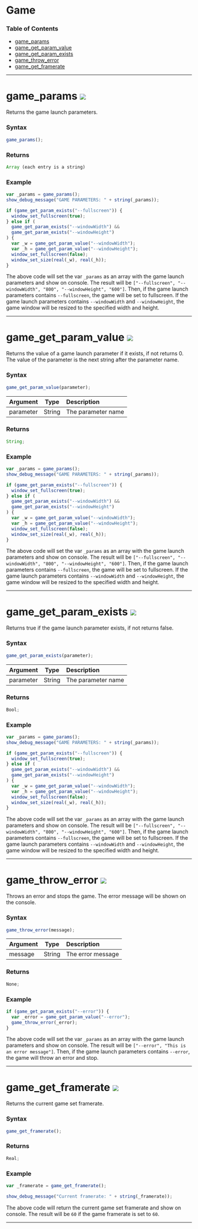 # Game

### Table of Contents

- [game_params](#game_params)
- [game_get_param_value](#game_get_param_value)
- [game_get_param_exists](#game_get_param_exists)
- [game_throw_error](#game_throw_error)
- [game_get_framerate](#game_get_framerate)

---

# game_params ![](https://img.shields.io/badge/v1.2.1-3e5f4a?style=flat)

Returns the game launch parameters.

### Syntax

```js
game_params();
```

### Returns

```js
Array (each entry is a string)
```

### Example

```js
var _params = game_params();
show_debug_message("GAME PARAMETERS: " + string(_params));

if (game_get_param_exists("--fullscreen")) {
  window_set_fullscreen(true);
} else if (
  game_get_param_exists("--windowWidth") &&
  game_get_param_exists("--windowHeight")
) {
  var _w = game_get_param_value("--windowWidth");
  var _h = game_get_param_value("--windowHeight");
  window_set_fullscreen(false);
  window_set_size(real(_w), real(_h));
}
```

The above code will set the var `_params` as an array with the game launch parameters and show on console. The result will be `["--fullscreen", "--windowWidth", "800", "--windowHeight", "600"]`. Then, if the game launch parameters contains `--fullscreen`, the game will be set to fullscreen. If the game launch parameters contains `--windowWidth` and `--windowHeight`, the game window will be resized to the specified width and height.

---

# game_get_param_value ![](https://img.shields.io/badge/v1.2.1-3e5f4a?style=flat)

Returns the value of a game launch parameter if it exists, if not returns 0. The value of the parameter is the next string after the parameter name.

### Syntax

```js
game_get_param_value(parameter);
```

| Argument  |  Type  | Description        |
| :-------- | :----: | :----------------- |
| parameter | String | The parameter name |

### Returns

```js
String;
```

### Example

```js
var _params = game_params();
show_debug_message("GAME PARAMETERS: " + string(_params));

if (game_get_param_exists("--fullscreen")) {
  window_set_fullscreen(true);
} else if (
  game_get_param_exists("--windowWidth") &&
  game_get_param_exists("--windowHeight")
) {
  var _w = game_get_param_value("--windowWidth");
  var _h = game_get_param_value("--windowHeight");
  window_set_fullscreen(false);
  window_set_size(real(_w), real(_h));
}
```

The above code will set the var `_params` as an array with the game launch parameters and show on console. The result will be `["--fullscreen", "--windowWidth", "800", "--windowHeight", "600"]`. Then, if the game launch parameters contains `--fullscreen`, the game will be set to fullscreen. If the game launch parameters contains `--windowWidth` and `--windowHeight`, the game window will be resized to the specified width and height.

---

# game_get_param_exists ![](https://img.shields.io/badge/v1.2.1-3e5f4a?style=flat)

Returns true if the game launch parameter exists, if not returns false.

### Syntax

```js
game_get_param_exists(parameter);
```

| Argument  |  Type  | Description        |
| :-------- | :----: | :----------------- |
| parameter | String | The parameter name |

### Returns

```js
Bool;
```

### Example

```js
var _params = game_params();
show_debug_message("GAME PARAMETERS: " + string(_params));

if (game_get_param_exists("--fullscreen")) {
  window_set_fullscreen(true);
} else if (
  game_get_param_exists("--windowWidth") &&
  game_get_param_exists("--windowHeight")
) {
  var _w = game_get_param_value("--windowWidth");
  var _h = game_get_param_value("--windowHeight");
  window_set_fullscreen(false);
  window_set_size(real(_w), real(_h));
}
```

The above code will set the var `_params` as an array with the game launch parameters and show on console. The result will be `["--fullscreen", "--windowWidth", "800", "--windowHeight", "600"]`. Then, if the game launch parameters contains `--fullscreen`, the game will be set to fullscreen. If the game launch parameters contains `--windowWidth` and `--windowHeight`, the game window will be resized to the specified width and height.

---

# game_throw_error ![](https://img.shields.io/badge/v1.2.1-3e5f4a?style=flat)

Throws an error and stops the game. The error message will be shown on the console.

### Syntax

```js
game_throw_error(message);
```

| Argument |  Type  | Description       |
| :------- | :----: | :---------------- |
| message  | String | The error message |

### Returns

```js
None;
```

### Example

```js
if (game_get_param_exists("--error")) {
  var _error = game_get_param_value("--error");
  game_throw_error(_error);
}
```

The above code will set the var `_params` as an array with the game launch parameters and show on console. The result will be `["--error", "This is an error message"]`. Then, if the game launch parameters contains `--error`, the game will throw an error and stop.

---

# game_get_framerate ![](https://img.shields.io/badge/v1.5.3-5cd3b4?style=flat)

Returns the current game set framerate.

### Syntax

```js
game_get_framerate();
```

### Returns

```js
Real;
```

### Example

```js
var _framerate = game_get_framerate();

show_debug_message("Current framerate: " + string(_framerate));
```

The above code will return the current game set framerate and show on console. The result will be `60` if the game framerate is set to `60`.

---
